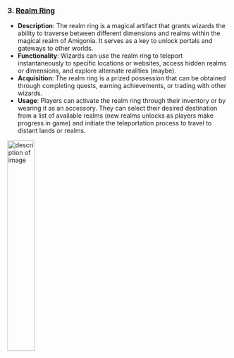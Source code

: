 ### 3. [Realm Ring](https://www.pinterest.com/pin/30258628742855545/)
- **Description**: The realm ring is a magical artifact that grants wizards the ability to traverse between different dimensions and realms within the magical realm of Amigonia. It serves as a key to unlock portals and gateways to other worlds.
- **Functionality**: Wizards can use the realm ring to teleport instantaneously to specific locations or websites, access hidden realms or dimensions, and explore alternate realities (maybe).
- **Acquisition**: The realm ring is a prized possession that can be obtained through completing quests, earning achievements, or trading with other wizards.
- **Usage**: Players can activate the realm ring through their inventory or by wearing it as an accessory. They can select their desired destination from a list of available realms (new realms unlocks as players make progress  in game) and initiate the teleportation process to travel to distant lands or realms.

[<img width="35%" alt="description of image" src="https://i.pinimg.com/564x/f4/f8/c2/f4f8c2c1a3a6332465f040b0afa2818f.jpg">](https://www.pinterest.com/pin/30258628742855545/)
